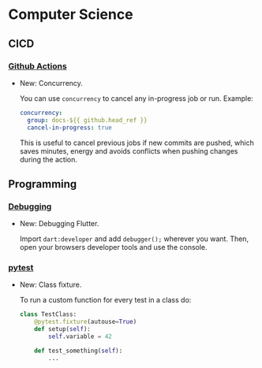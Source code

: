 # Computer Science

## CICD

### [Github Actions](github_actions.md)

* New: Concurrency.

    You can use `concurrency` to cancel any in-progress job or run. Example:
    
    ```yaml
    concurrency:
      group: docs-${{ github.head_ref }}
      cancel-in-progress: true
    ```
    
    This is useful to cancel previous jobs if new commits are pushed, which saves
    minutes, energy and avoids conflicts when pushing changes during the action.
    

## Programming

### [Debugging](debugging.md)

* New: Debugging Flutter.

    Import `dart:developer` and add `debugger();` wherever you want.
    Then, open your browsers developer tools and use the console.
    

### [pytest](pytest.md)

* New: Class fixture.

    To run a custom function for every test in a class do:
    
    ```python
    class TestClass:
        @pytest.fixture(autouse=True)
        def setup(self):
            self.variable = 42
    
        def test_something(self):
            ...
    ```
